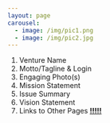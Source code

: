 ```yaml
---
layout: page
carousel:
  - image: /img/pic1.png
  - image: /img/pic2.jpg
---
```


1. Venture Name
2. Motto/Tagline & Login
3. Engaging Photo(s)
4. Mission Statement
5. Issue Summary
6. Vision Statement
7. Links to Other Pages [**!!!!!**](http://www.theroc.org/)

